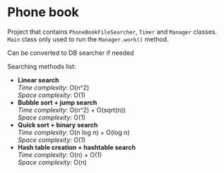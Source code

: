 # Phone book

Project that contains `PhoneBookFileSearcher`, `Timer` and `Manager` classes.  
`Main` class only used to run the `Manager.work()` method.

Can be converted to DB searcher if needed

Searching methods list:

+ **Linear search**  
  _Time complexity_: O(n^2)  
  _Space complexity_: O(1)
+ **Bubble sort + jump search**  
  _Time complexity_: O(n^2) + O(sqrt(n))  
  _Space complexity_: O(1)
+ **Quick sort + binary search**  
  _Time complexity_: O(n log n) + O(log n)  
  _Space complexity_: O(1)
+ **Hash table creation + hashtable search**  
  _Time complexity_: O(n) + O(1)  
  _Space complexity_: O(n)
